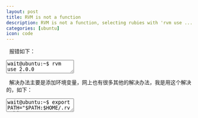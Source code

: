 ```yaml
---
layout: post
title: RVM is not a function 
description: RVM is not a function, selecting rubies with 'rvm use ...' will not work. 
categories: [ubuntu]
icon: code
---
```


&nbsp;&nbsp;报错如下：     

<div>
<textarea name="code" class="html" >
wait@ubuntu:~$ rvm use 2.0.0
RVM is not a function, selecting rubies with 'rvm use ...' will not work.
You need to change your terminal emulator preferences to allow login shell.
Sometimes it is required to use `/bin/bash --login` as the command.
Please visit https://rvm.io/integration/gnome-terminal/ for an example.
</textarea>
</div>

&nbsp;&nbsp;解决办法主要是添加环境变量，网上也有很多其他的解决办法，我是用这个解决的，如下：

<textarea name="code" class="html" >
wait@ubuntu:~$ export PATH="$PATH:$HOME/.rvm/bin" 
[[ -s "$HOME/.rvm/scripts/rvm" ]] && source "$HOME/.rvm/scripts/rvm"
</textarea>
